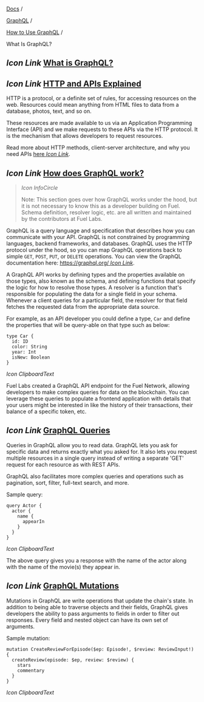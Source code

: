 [Docs](https://docs.fuel.network/) /

[GraphQL](https://docs.fuel.network/docs/graphql/) /

[How to Use GraphQL](https://docs.fuel.network/docs/graphql/how-to-use-graphql/) /

What Is GraphQL?

## _Icon Link_ [What is GraphQL?](https://docs.fuel.network/docs/graphql/how-to-use-graphql/what-is-graphql/\#what-is-graphql)

## _Icon Link_ [HTTP and APIs Explained](https://docs.fuel.network/docs/graphql/how-to-use-graphql/what-is-graphql/\#http-and-apis-explained)

HTTP is a protocol, or a definite set of rules, for accessing resources on the web. Resources could mean anything from HTML files to data from a database, photos, text, and so on.

These resources are made available to us via an Application Programming Interface (API) and we make requests to these APIs via the HTTP protocol. It is the mechanism that allows developers to request resources.

Read more about HTTP methods, client-server architecture, and why you need APIs [here _Icon Link_](https://www.freecodecamp.org/news/http-request-methods-explained/).

## _Icon Link_ [How does GraphQL work?](https://docs.fuel.network/docs/graphql/how-to-use-graphql/what-is-graphql/\#how-does-graphql-work)

> _Icon InfoCircle_
>
> Note: This section goes over how GraphQL works under the hood, but it is not necessary to know this as a developer building on Fuel. Schema definition, resolver logic, etc. are all written and maintained by the contributors at Fuel Labs.

GraphQL is a query language and specification that describes how you can communicate with your API. GraphQL is not constrained by programming languages, backend frameworks, and databases. GraphQL uses the HTTP protocol under the hood, so you can map GraphQL operations back to simple `GET`, `POST`, `PUT`, or `DELETE` operations. You can view the GraphQL documentation here: [https://graphql.org/ _Icon Link_](https://graphql.org/).

A GraphQL API works by defining types and the properties available on those types, also known as the schema, and defining functions that specify the logic for how to resolve those types. A resolver is a function that's responsible for populating the data for a single field in your schema. Whenever a client queries for a particular field, the resolver for that field fetches the requested data from the appropriate data source.

For example, as an API developer you could define a type, `Car` and define the properties that will be query-able on that type such as below:

```fuel_Box fuel_Box-idXKMmm-css
type Car {
  id: ID
  color: String
  year: Int
  isNew: Boolean
}
```

_Icon ClipboardText_

Fuel Labs created a GraphQL API endpoint for the Fuel Network, allowing developers to make complex queries for data on the blockchain. You can leverage these queries to populate a frontend application with details that your users might be interested in like the history of their transactions, their balance of a specific token, etc.

## _Icon Link_ [GraphQL Queries](https://docs.fuel.network/docs/graphql/how-to-use-graphql/what-is-graphql/\#graphql-queries)

Queries in GraphQL allow you to read data. GraphQL lets you ask for specific data and returns exactly what you asked for. It also lets you request multiple resources in a single query instead of writing a separate 'GET' request for each resource as with REST APIs.

GraphQL also facilitates more complex queries and operations such as pagination, sort, filter, full-text search, and more.

Sample query:

```fuel_Box fuel_Box-idXKMmm-css
query Actor {
  actor {
    name {
      appearIn
    }
  }
}
```

_Icon ClipboardText_

The above query gives you a response with the name of the actor along with the name of the movie(s) they appear in.

## _Icon Link_ [GraphQL Mutations](https://docs.fuel.network/docs/graphql/how-to-use-graphql/what-is-graphql/\#graphql-mutations)

Mutations in GraphQL are write operations that update the chain's state. In addition to being able to traverse objects and their fields, GraphQL gives developers the ability to pass arguments to fields in order to filter out responses. Every field and nested object can have its own set of arguments.

Sample mutation:

```fuel_Box fuel_Box-idXKMmm-css
mutation CreateReviewForEpisode($ep: Episode!, $review: ReviewInput!) {
  createReview(episode: $ep, review: $review) {
    stars
    commentary
  }
}
```

_Icon ClipboardText_